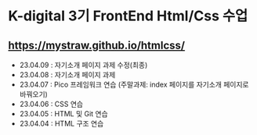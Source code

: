# K-digital 3기 FrontEnd Html/Css 수업
## https://mystraw.github.io/htmlcss/
+ 23.04.09 : 자기소개 페이지 과제 수정(최종)
+ 23.04.08 : 자기소개 페이지 과제
+ 23.04.07 : Pico 프레임워크 연습 (주말과제: index 페이지를 자기소개 페이지로 바꿔오기)
+ 23.04.06 : CSS 연습
+ 23.04.05 : HTML 및 Git 연습
+ 23.04.04 : HTML 구조 연습
